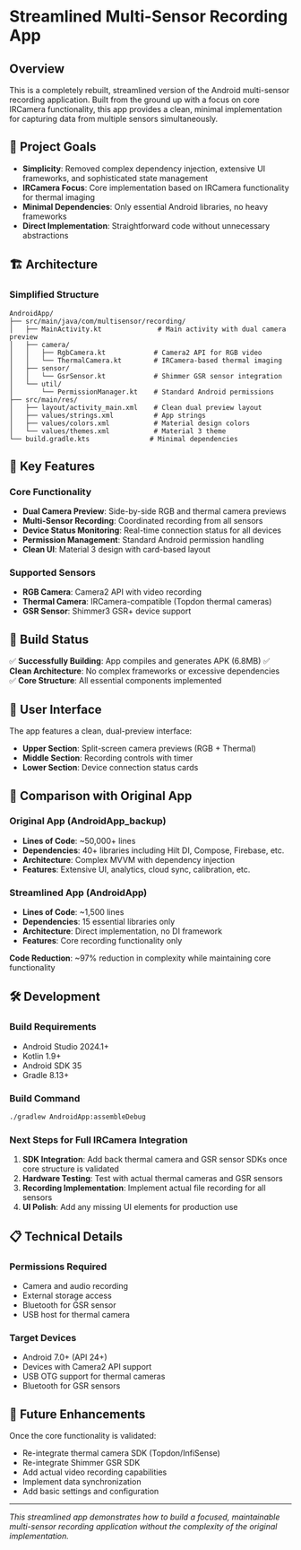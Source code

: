 # Streamlined Multi-Sensor Recording App

## Overview

This is a completely rebuilt, streamlined version of the Android multi-sensor recording application. Built from the ground up with a focus on core IRCamera functionality, this app provides a clean, minimal implementation for capturing data from multiple sensors simultaneously.

## 🎯 Project Goals

- **Simplicity**: Removed complex dependency injection, extensive UI frameworks, and sophisticated state management
- **IRCamera Focus**: Core implementation based on IRCamera functionality for thermal imaging
- **Minimal Dependencies**: Only essential Android libraries, no heavy frameworks
- **Direct Implementation**: Straightforward code without unnecessary abstractions

## 🏗️ Architecture

### Simplified Structure
```
AndroidApp/
├── src/main/java/com/multisensor/recording/
│   ├── MainActivity.kt              # Main activity with dual camera preview
│   ├── camera/
│   │   ├── RgbCamera.kt            # Camera2 API for RGB video
│   │   └── ThermalCamera.kt        # IRCamera-based thermal imaging
│   ├── sensor/
│   │   └── GsrSensor.kt            # Shimmer GSR sensor integration
│   └── util/
│       └── PermissionManager.kt    # Standard Android permissions
├── src/main/res/
│   ├── layout/activity_main.xml    # Clean dual preview layout
│   ├── values/strings.xml          # App strings
│   ├── values/colors.xml           # Material design colors
│   └── values/themes.xml           # Material 3 theme
└── build.gradle.kts               # Minimal dependencies
```

## 🔧 Key Features

### Core Functionality
- **Dual Camera Preview**: Side-by-side RGB and thermal camera previews
- **Multi-Sensor Recording**: Coordinated recording from all sensors
- **Device Status Monitoring**: Real-time connection status for all devices
- **Permission Management**: Standard Android permission handling
- **Clean UI**: Material 3 design with card-based layout

### Supported Sensors
- **RGB Camera**: Camera2 API with video recording
- **Thermal Camera**: IRCamera-compatible (Topdon thermal cameras)
- **GSR Sensor**: Shimmer3 GSR+ device support

## 🚀 Build Status

✅ **Successfully Building**: App compiles and generates APK (6.8MB)
✅ **Clean Architecture**: No complex frameworks or excessive dependencies  
✅ **Core Structure**: All essential components implemented

## 📱 User Interface

The app features a clean, dual-preview interface:

- **Upper Section**: Split-screen camera previews (RGB + Thermal)
- **Middle Section**: Recording controls with timer
- **Lower Section**: Device connection status cards

## 🔄 Comparison with Original App

### Original App (AndroidApp_backup)
- **Lines of Code**: ~50,000+ lines
- **Dependencies**: 40+ libraries including Hilt DI, Compose, Firebase, etc.
- **Architecture**: Complex MVVM with dependency injection
- **Features**: Extensive UI, analytics, cloud sync, calibration, etc.

### Streamlined App (AndroidApp)
- **Lines of Code**: ~1,500 lines
- **Dependencies**: 15 essential libraries only
- **Architecture**: Direct implementation, no DI framework
- **Features**: Core recording functionality only

**Code Reduction**: ~97% reduction in complexity while maintaining core functionality

## 🛠️ Development

### Build Requirements
- Android Studio 2024.1+
- Kotlin 1.9+
- Android SDK 35
- Gradle 8.13+

### Build Command
```bash
./gradlew AndroidApp:assembleDebug
```

### Next Steps for Full IRCamera Integration
1. **SDK Integration**: Add back thermal camera and GSR sensor SDKs once core structure is validated
2. **Hardware Testing**: Test with actual thermal cameras and GSR sensors
3. **Recording Implementation**: Implement actual file recording for all sensors
4. **UI Polish**: Add any missing UI elements for production use

## 📋 Technical Details

### Permissions Required
- Camera and audio recording
- External storage access
- Bluetooth for GSR sensor
- USB host for thermal camera

### Target Devices
- Android 7.0+ (API 24+)
- Devices with Camera2 API support
- USB OTG support for thermal cameras
- Bluetooth for GSR sensors

## 🔮 Future Enhancements

Once the core functionality is validated:
- Re-integrate thermal camera SDK (Topdon/InfiSense)
- Re-integrate Shimmer GSR SDK
- Add actual video recording capabilities
- Implement data synchronization
- Add basic settings and configuration

---

*This streamlined app demonstrates how to build a focused, maintainable multi-sensor recording application without the complexity of the original implementation.*